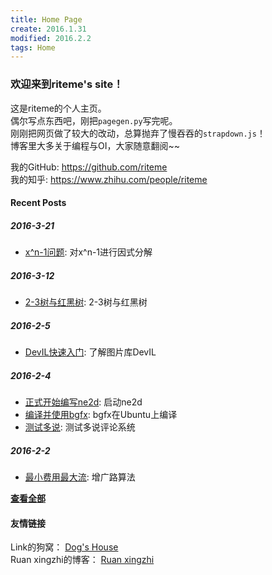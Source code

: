 ```yaml
---
title: Home Page
create: 2016.1.31
modified: 2016.2.2
tags: Home
---
```

### 欢迎来到riteme's site！
这是riteme的个人主页。  
偶尔写点东西吧，刚把`pagegen.py`写完呢。  
刚刚把网页做了较大的改动，总算抛弃了慢吞吞的`strapdown.js`！  
博客里大多关于编程与OI，大家随意翻阅~~

我的GitHub: <https://github.com/riteme>  
我的知乎: <https://www.zhihu.com/people/riteme>

#### Recent Posts
##### 2016-3-21
* [x^n-1问题](./blog/2016-3-21/x-2-1.html): 对x^n-1进行因式分解

##### 2016-3-12
* [2-3树与红黑树](./blog/2016-3-12/2-3-tree-and-red-black-tree.html): 2-3树与红黑树

##### 2016-2-5
* [DevIL快速入门](./blog/2016-2-5/devil-usage.html): 了解图片库DevIL

##### 2016-2-4
* [正式开始编写ne2d](./blog/2016-2-4/ne2d-1.html): 启动ne2d
* [编译并使用bgfx](./blog/2016-2-3/learn-bgfx-1.html): bgfx在Ubuntu上编译
* [测试多说](./blog/2016-2-4/comments.html): 测试多说评论系统

##### 2016-2-2
* [最小费用最大流](./blog/2016-2-2/mincost-maxflow.html): 增广路算法

[**查看全部**](./posts.html)

#### 友情链接
Link的狗窝： [Dog's House](http://link-arthur.github.io/)  
Ruan xingzhi的博客： [Ruan xingzhi](http://ruanxz.ml)

